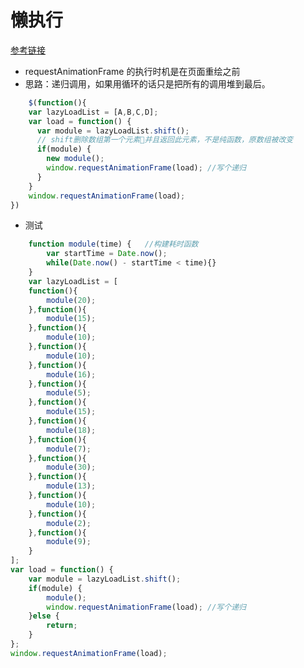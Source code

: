 # 懒执行
[参考链接](https://www.404forest.com/2016/08/15/%E4%BD%BF%E7%94%A8%20requestAnimationFrame%20%E5%AE%9E%E7%8E%B0%E6%80%A7%E8%83%BD%E4%BC%98%E5%8C%96%E4%B8%8E%E6%87%92%E6%89%A7%E8%A1%8C/)

- requestAnimationFrame 的执行时机是在页面重绘之前
- 思路：递归调用，如果用循环的话只是把所有的调用堆到最后。
```js
    $(function(){
    var lazyLoadList = [A,B,C,D];
    var load = function() {
      var module = lazyLoadList.shift();
      // shift删除数组第一个元素并且返回此元素，不是纯函数，原数组被改变
      if(module) {
        new module();
        window.requestAnimationFrame(load); //写个递归
      }
    }
    window.requestAnimationFrame(load);
})
```
- 测试
```js
    function module(time) {   //构建耗时函数
        var startTime = Date.now();
        while(Date.now() - startTime < time){}
    }
    var lazyLoadList = [
    function(){
        module(20);
    },function(){
        module(15);
    },function(){
        module(10);
    },function(){
        module(10);
    },function(){
        module(16);
    },function(){
        module(5);
    },function(){
        module(15);
    },function(){
        module(18);
    },function(){
        module(7);
    },function(){
        module(30);
    },function(){
        module(13);
    },function(){
        module(10);
    },function(){
        module(2);
    },function(){
        module(9);
    }
];
var load = function() {
    var module = lazyLoadList.shift();
    if(module) {
        module();
        window.requestAnimationFrame(load); //写个递归
    }else {
        return;
    }
};
window.requestAnimationFrame(load);
```
